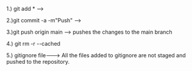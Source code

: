 1.) git add \* -->

2.)git commit -a -m"Push" -->

3.)git push origin main --> pushes the changes to the main branch

4.) git rm -r --cached

5.) gitignore file---> All the files added to gitignore are not staged and pushed to the repository.
